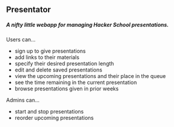 ## Presentator

##### A nifty little webapp for managing Hacker School presentations.

Users can...
  * sign up to give presentations
  * add links to their materials
  * specify their desired presentation length
  * edit and delete saved presentations
  * view the upcoming presentations and their place in the queue
  * see the time remaining in the current presentation
  * browse presentations given in prior weeks

Admins can...
  * start and stop presentations
  * reorder upcoming presentations
